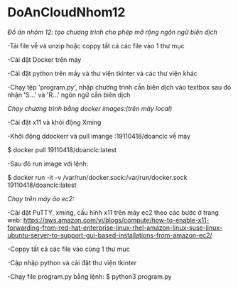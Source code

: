 # DoAnCloudNhom12
*Đồ án nhóm 12: tạo chương trình cho phép mở rộng ngôn ngữ biên dịch*

-Tải file về và unzip hoặc coppy tất cả các file vào 1 thư mục

-Cài đặt Docker trên máy

-Cài đặt python trên máy và thư viện tkinter và các thư viện khác

-Chạy tệp 'program.py', nhập chương trình cần biên dịch vào textbox sau đó nhận 'S...' và 'R...' ngôn ngữ cần biên dịch


*Chạy chương trình bằng docker images:(trên máy local)*

-Cài đặt x11 và khỏi động Xming

-Khởi động ddockerr và pull imange :19110418/doanclc về máy

  $ docker pull 19110418/doanclc:latest

-Sau đó run image với lệnh:

  $ docker run -it -v /var/run/docker.sock:/var/run/docker.sock 19110418/doanclc:latest

*Chạy trên máy ảo ec2:*

-Cài đặt PuTTY, xming, cấu hình  x11 trên máy ec2 theo các bước ở trang web: https://aws.amazon.com/vi/blogs/compute/how-to-enable-x11-forwarding-from-red-hat-enterprise-linux-rhel-amazon-linux-suse-linux-ubuntu-server-to-support-gui-based-installations-from-amazon-ec2/

-Coppy tất cả các file vào cùng 1 thư mục

-Cập nhập python và cài đặt thư viện tkinter

-Chạy file program.py bằng lệnh: $ python3 program.py
